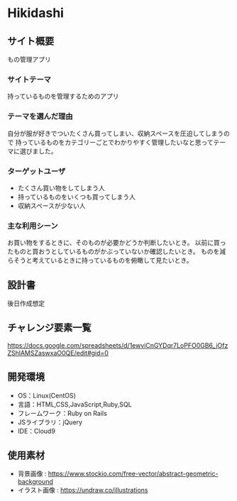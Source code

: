 # Hikidashi

## サイト概要
もの管理アプリ

### サイトテーマ
持っているものを管理するためのアプリ

### テーマを選んだ理由
自分が服が好きでついたくさん買ってしまい、収納スペースを圧迫してしまうので
持っているものをカテゴリーごとでわかりやすく管理したいなと思ってテーマに選びました。

### ターゲットユーザ
- たくさん買い物をしてしまう人
- 持っているものをいくつも買ってしまう人
- 収納スペースが少ない人

### 主な利用シーン
お買い物をするときに、そのものが必要かどうか判断したいとき。
以前に買ったものと買おうとしているものがかぶっていないか確認したいとき。
ものを減らそうと考えているときに持っているものを俯瞰して見たいとき。

## 設計書
後日作成想定

## チャレンジ要素一覧
https://docs.google.com/spreadsheets/d/1ewviCnGYDqr7LoPFO0GB6_jOfzZShlAMSZaswxaO0QE/edit#gid=0

## 開発環境
- OS：Linux(CentOS)
- 言語：HTML,CSS,JavaScript,Ruby,SQL
- フレームワーク：Ruby on Rails
- JSライブラリ：jQuery
- IDE：Cloud9

## 使用素材
- 背景画像 : https://www.stockio.com/free-vector/abstract-geometric-background
- イラスト画像 : https://undraw.co/illustrations